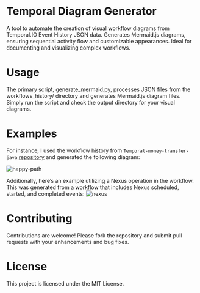 # Temporal Diagram Generator
A tool to automate the creation of visual workflow diagrams from Temporal.IO Event History JSON data. Generates Mermaid.js diagrams, ensuring sequential activity flow and customizable appearances. Ideal for documenting and visualizing complex workflows.

# Usage

The primary script, generate_mermaid.py, processes JSON files from the workflows_history/ directory and generates Mermaid.js diagram files. Simply run the script and check the output directory for your visual diagrams.

# Examples

For instance, I used the workflow history from `Temporal-money-transfer-java` [repository](https://github.com/temporal-sa/temporal-money-transfer-java/blob/2d1a7e17029290623f192cb07bb3dbe43d6c4028/workflowHistories/happy-path-ui-decoded.json)  and generated the following diagram:

![happy-path](https://github.com/user-attachments/assets/62487a44-c3bf-4031-aaca-5ca07187137a)

Additionally, here’s an example utilizing a Nexus operation in the workflow. This was generated from a workflow that includes Nexus scheduled, started, and completed events:
![nexus](https://github.com/user-attachments/assets/1fda0803-867a-4573-aede-45e73a4bdc5c)


# Contributing

Contributions are welcome! Please fork the repository and submit pull requests with your enhancements and bug fixes.

# License

This project is licensed under the MIT License.
